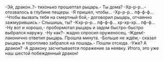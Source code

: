   -Эй, дракон..?- тихонько прошептал рыцарь.- Ты дома?
-Хр-р-р...- отозвалось в глубине пещеры.
-Я пришел, чтобы...
-Хр-р-р... пф-ф-ф...
-Чтобы вызвать тебя на смертный бой,- договорил рыцарь, отчаянно зажмурившись.- Слышишь, ты?
-Кхр-р-р... пф-ф-ф... хр-хр-хр... пф-ф...
-Ну вот и хорошо,- пробормотал рыцарь и задом быстро-быстро выбрался наружу.
-Ну как?- жадно спросил оруженосец.
-Ждем!-лаконично ответил рыцарь.
Прошла минута.
-Больше не ждём,- сказал рыцарь и торопливо забрался на лошадь.- Пошли отсюда.
-Уже? А дракон?
-А дракону засчитывается поражение за неявку. Итого, это уже наш шестой побежденный дракон!    